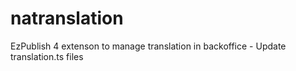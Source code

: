 natranslation
=============

EzPublish 4 extenson to manage translation in backoffice - Update translation.ts files
